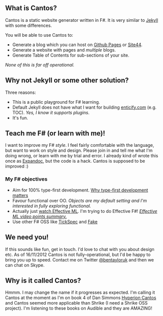 ## What is Cantos?

Cantos is a static website generator written in F#.  It is very similar to [Jekyll](https://github.com/mojombo/jekyll)  with some differences.

You will be able to use Cantos to:

* Generate a blog which you can host on [Github Pages](http://pages.github.com/) or [Site44](http://www.site44.com/).
* Generate a website with pages and *multiple* blogs.
* Generate Table of Contents for sub-sections of your site.

*None of this is far off operational.*

## Why not Jekyll or some other solution?

Three reasons:

- This is a public playground for F# learning.
- Default Jekyll does not have what I want for building [enticify.com](http://www.enticify.com) (e.g. TOC).  *Yes, I know it supports plugins*.
- It's fun.

## Teach me F# (or learn with me)!

I want to improve my F# *style*.  I feel fairly comfortable with the language, but want to work on style and design.  Please join in and tell me what I'm doing wrong, or learn with me by trial and error.  I already kind of wrote this once as [Expandoc](https://github.com/bentayloruk/expandoc), but the code is a hack.  Cantos is supposed to be improved :)

### My F# objectives

* Aim for 100% type-first development.  [Why type-first development matters](http://tomasp.net/blog/type-first-development.aspx)
* Favour functional over OO.  *Objects are my default setting and I'm interested in fully exploring functional.*
* Actually just [watch Effective ML](http://vimeo.com/14313378).  I'm trying to do Effective F#!  *[Effective ML video points summary.](https://ocaml.janestreet.com/?q=node/75)*
* Use other F# OSS like [TickSpec](http://tickspec.codeplex.com/) and [Fake](https://github.com/fsharp/FAKE)

## We need you!

If this sounds like fun, get in touch.  I'd love to chat with you about design etc.  As of 16/11/2012 Cantos is not fully-operational, but I'd be happy to bring you up to speed.  Contact me on Twitter [@bentayloruk](https://twitter.com/bentayloruk) and then we can chat on Skype.

## Why is it called Cantos?

Hmmm.  I may change the name if it progresses as expected.  I'm calling it Cantos at the moment as I'm on book 4 of Dan Simmons [Hyperion Cantos](http://en.wikipedia.org/wiki/Hyperion_Cantos) and Cantos seemed more applicable than Shrike (I need a Shrike OSS project).  I'm listening to these books on Audible and they are AMAZING!



